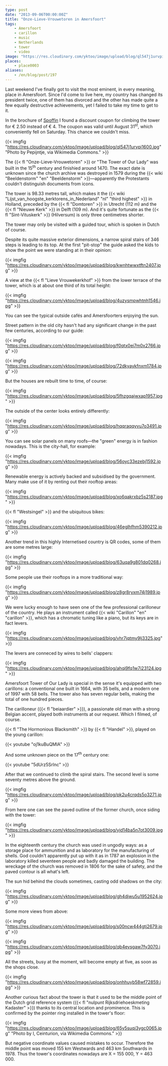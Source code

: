 ```yaml
---
type: post
date: "2013-09-06T00:00:00Z"
title: "Onze-Lieve-Vrouwetoren in Amersfoort"
tags:
    - Amersfoort
    - carillon
    - music
    - Netherlands
    - tower
    - video
image: "https://res.cloudinary.com/yktoo/image/upload/blog/ql547j1urvpi1600.jpg"
places:
    - place0003
aliases:
    - /en/blog/post/197
---
```


Last weekend I've finally got to visit the most eminent, in every meaning, place in Amersfoort. Since I'd come to live here, my country has changed its president twice, one of them has divorced and the other has made quite a few equally destructive achievements, yet I failed to take my time to get to it.

In the brochure of [Spoffin](0196) I found a discount coupon for climbing the tower for € 2.50 instead of € 4. The coupon was valid until August 31<sup>st</sup>, which conveniently fell on Saturday. This chance we couldn't miss.

{{< imgfig "https://res.cloudinary.com/yktoo/image/upload/blog/ql547j1urvpi1600.jpg" "Photo by Pepijntje, via Wikimedia Commons." >}}

<!--more-->

The {{< fl "Onze-Lieve-Vrouwetoren" >}} or "The Tower of Our Lady" was built in the 15<sup>th</sup> century and finishied around 1470. The exact date is unknown since the church archive was destroyed in 1579 during the {{< wiki "Beeldenstorm" "en" "Beeldenstorm" >}}—apparently the Protestants couldn't distinguish documents from icons.

The tower is 98.33 metres tall, which makes it the {{< wiki "Lijst_van_hoogste_kerktorens_in_Nederland" "nl" "third highest" >}} in Holland, preceded by the {{< fl "Domtoren" >}} in Utrecht (112 m) and the {{< fl "Nieuwe Kerk" >}} in Delft (109 m). And it's quite fortunate as the {{< fl "Sint-Vituskerk" >}} (Hilversum) is only three centimetres shorter.

The tower may only be visited with a guided tour, which is spoken in Dutch of course.

Despite its quite massive exterior dimensions, a narrow spiral stairs of 346 steps is leading to its top. At the first "pit-stop" the guide asked the kids to show the point we were standing at in their opinion:

{{< imgfig "https://res.cloudinary.com/yktoo/image/upload/blog/kwnhtwwxtftn2407.jpg" >}}

A view at the {{< fl "Lieve Vrouwekerkhof" >}} from the lower terrace of the tower, which is at about one third of its total height:

{{< imgfig "https://res.cloudinary.com/yktoo/image/upload/blog/4uzysmpwhtnh1546.jpg" >}}

You can see the typical outside cafés and Amersfoorters enjoying the sun.

Street pattern in the old city hasn't had any significant change in the past few centuries, according to our guide:

{{< imgfig "https://res.cloudinary.com/yktoo/image/upload/blog/f0qtx0ei7m0x2766.jpg" >}}

{{< imgfig "https://res.cloudinary.com/yktoo/image/upload/blog/72dkyaykfnxm1784.jpg" >}}

But the houses are rebuilt time to time, of course:

{{< imgfig "https://res.cloudinary.com/yktoo/image/upload/blog/5fhzgqajwxap1957.jpg" >}}

The outside of the center looks entirely differently:

{{< imgfig "https://res.cloudinary.com/yktoo/image/upload/blog/hqqraqqyvu7o3491.jpg" >}}

You can see solar panels on many roofs—the "green" energy is in fashion nowadays. This is the city-hall, for example:

{{< imgfig "https://res.cloudinary.com/yktoo/image/upload/blog/56oyc33ezebj1592.jpg" >}}

Renewable energy is actively backed and subsidised by the government. Many make use of it by renting out their rooftop areas:

{{< imgfig "https://res.cloudinary.com/yktoo/image/upload/blog/xo6qakrxbz5s2187.jpg" >}}

{{< fl "Westsingel" >}} and the ubiquitous bikes:

{{< imgfig "https://res.cloudinary.com/yktoo/image/upload/blog/46eglhfhm5390212.jpg" >}}

Another trend in this highly Internetised country is QR codes, some of them are some metres large:

{{< imgfig "https://res.cloudinary.com/yktoo/image/upload/blog/63uqa9g801dq0268.jpg" >}}

Some people use their rooftops in a more traditional way:

{{< imgfig "https://res.cloudinary.com/yktoo/image/upload/blog/z8gr8ryxm74j1989.jpg" >}}

We were lucky enough to have seen one of the few professional carilloneur of the country. He plays an instrument called {{< wiki "Carillon" "en" "carillon" >}}, which has a chromatic tuning like a piano, but its keys are in fact levers.

{{< imgfig "https://res.cloudinary.com/yktoo/image/upload/blog/vhr7jqtmy9lj3325.jpg" >}}

The levers are conneced by wires to bells' clappers:

{{< imgfig "https://res.cloudinary.com/yktoo/image/upload/blog/ahqi9fq1w7i23124.jpg" >}}

Amersfoort Tower of Our Lady is special in the sense it's equipped with two carillons: a conventional one built in 1664, with 35 bells, and a modern one of 1997 with 58 bells. The tower also has seven regular bells, making the total of one hundred pieces.

The carilloneur ({{< fl "beiaardier" >}}), a passionate old man with a strong Belgian accent, played both instruments at our request. Which I filmed, of course.

{{< fl "The Hormonious Blacksmith" >}} by {{< fl "Handel" >}}, played on the young carillon:

{{< youtube "oj1kuBuQMlA" >}}

And some unknown piece on the 17<sup>th</sup> century one:

{{< youtube "5dUrz5Srlnc" >}}

After that we continued to climb the spiral stairs. The second level is some seventy metres above the ground.

{{< imgfig "https://res.cloudinary.com/yktoo/image/upload/blog/pk2u4crqds5o3271.jpg" >}}

From here one can see the paved outline of the former church, once siding with the tower:

{{< imgfig "https://res.cloudinary.com/yktoo/image/upload/blog/yjd14ba5n7ot3009.jpg" >}}

In the eighteenth century the church was used in ungodly ways: as a storage place for ammunition and as laboratory for the manufacturing of shells. God couldn't apparently put up with it as in 1787 an explosion in the laboratory killed seventeen people and badly damaged the building. The wreckage of the church was removed in 1806 for the sake of safety, and the paved contour is all what's left.

The sun hid behind the clouds sometimes, casting odd shadows on the city:

{{< imgfig "https://res.cloudinary.com/yktoo/image/upload/blog/gh4djwu5u1952624.jpg" >}}

Some more views from above:

{{< imgfig "https://res.cloudinary.com/yktoo/image/upload/blog/s00ncw444gtj2679.jpg" >}}

{{< imgfig "https://res.cloudinary.com/yktoo/image/upload/blog/qb4eysgaw7fy3070.jpg" >}}

All the streets, busy at the moment, will become empty at five, as soon as the shops close.

{{< imgfig "https://res.cloudinary.com/yktoo/image/upload/blog/onhhuyb58wf72859.jpg" >}}

Another curious fact about the tower is that it used to be the middle point of the Dutch grid reference system ({{< fl "nulpunt Rijksdriehoeskmeting Kadaster" >}}) thanks to its central location and prominence. This is confirmed by the pointer ring installed in the tower's floor:

{{< imgfig "https://res.cloudinary.com/yktoo/image/upload/blog/65y5suqi3ygc0065.jpg" "Photo by I, Ceinturion, via Wikimedia Commons." >}}

But negative coordinate values caused mistakes to occur. Therefore the middle point was moved 155 km Westwards and 463 km Southwards in 1978. Thus the tower's coordinates nowadays are X = 155 000, Y = 463 000.
